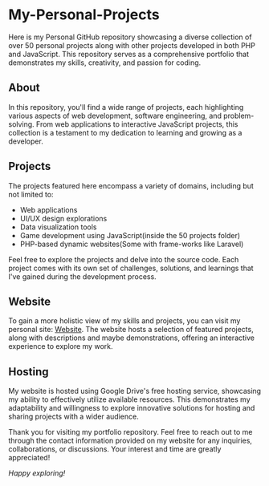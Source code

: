 # My-Personal-Projects
Here is my Personal GitHub repository showcasing a diverse collection of over 50 personal projects along with other projects developed in both PHP and JavaScript. This repository serves as a comprehensive portfolio that demonstrates my skills, creativity, and passion for coding. 

## About

In this repository, you'll find a wide range of projects, each highlighting various aspects of web development, software engineering, and problem-solving. From web applications to interactive JavaScript projects, this collection is a testament to my dedication to learning and growing as a developer.

## Projects

The projects featured here encompass a variety of domains, including but not limited to:
- Web applications
- UI/UX design explorations
- Data visualization tools
- Game development using JavaScript(inside the 50 projects folder)
- PHP-based dynamic websites(Some with frame-works like Laravel)

Feel free to explore the projects and delve into the source code. Each project comes with its own set of challenges, solutions, and learnings that I've gained during the development process.

## Website

To gain a more holistic view of my skills and projects, you can visit my personal site: [Website](https://www.Test.com). The website hosts a selection of featured projects, along with descriptions and maybe demonstrations, offering an interactive experience to explore my work.

## Hosting

My website is hosted using Google Drive's free hosting service, showcasing my ability to effectively utilize available resources. This demonstrates my adaptability and willingness to explore innovative solutions for hosting and sharing projects with a wider audience.

Thank you for visiting my portfolio repository. Feel free to reach out to me through the contact information provided on my website for any inquiries, collaborations, or discussions. Your interest and time are greatly appreciated!

*Happy exploring!*

